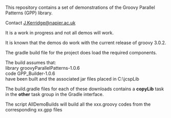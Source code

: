 This repository contains a set of demonstrations of the Groovy Parallel Patterns (GPP) library.

Contact J.Kerridge@napier.ac.uk

It is a work in progress and not all demos will work.


It is known that the demos do work with the current release of groovy 3.0.2.

The gradle build file for the project does load the required components.

The build assumes that:<br>
library groovyParallelPatterns-1.0.6 <br>
code GPP_Builder-1.0.6<br>
have been built and the associated jar files placed in C:\jcspLib<p>

The build.gradle files for each of these downloads contains a **copyLib** task in the 
**other** task group in the Gradle interface.

The script AllDemoBuilds will build all the xxx.groovy codes from the corresponding xx.gpp files



